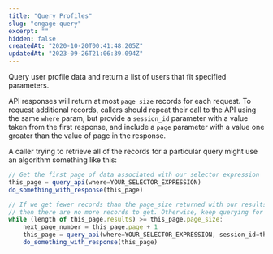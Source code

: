 ```yaml
---
title: "Query Profiles"
slug: "engage-query"
excerpt: ""
hidden: false
createdAt: "2020-10-20T00:41:48.205Z"
updatedAt: "2023-09-26T21:06:39.094Z"
---
```


Query user profile data and return a list of users that fit specified parameters.

API responses will return at most `page_size` records for each request. To request additional records, callers should repeat their call to the API using the same `where` param, but provide a `session_id` parameter with a value taken from the first response, and include a `page` parameter with a value one greater than the value of page in the response.

A caller trying to retrieve all of the records for a particular query might use an algorithm something like this:

```javascript
// Get the first page of data associated with our selector expression
this_page = query_api(where=YOUR_SELECTOR_EXPRESSION)
do_something_with_response(this_page)

// If we get fewer records than the page_size returned with our results,
// then there are no more records to get. Otherwise, keep querying for additional pages.
while (length of this_page.results) >= this_page.page_size:
    next_page_number = this_page.page + 1
    this_page = query_api(where=YOUR_SELECTOR_EXPRESSION, session_id=this_page.session_id, page=next_page_number)
    do_something_with_response(this_page)
```
